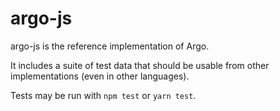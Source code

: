 # argo-js

argo-js is the reference implementation of Argo.

It includes a suite of test data that should be usable from other implementations (even in other languages).

Tests may be run with `npm test` or `yarn test`.
